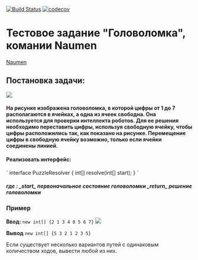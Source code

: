 [![Build Status](https://travis-ci.org/Daniil56/naumen.svg?branch=master)](https://travis-ci.org/Daniil56/naumen)
[![codecov](https://codecov.io/gh/Daniil56/naumen/branch/master/graph/badge.svg)](https://codecov.io/gh/Daniil56/naumen)
# Тестовое задание "Головоломка", комании Naumen
 <a href="https://www.naumen.ru"> Naumen</a>

 <p><h2>Постановка задачи: </h2></p> 
  
<img src="https://graphonline.ru/tmp/saved/wE/wEZJxniMdXFEprnp.png"></a>

<h4>На рисунке изображена головоломка, в которой цифры от 1 до 7 располагаются в ячейках, а одна из ячеек свободна. 
Она используется для проверки интеллекта роботов. Для ее решения необходимо переставить цифры, используя свободную
ячейку, чтобы цифры расположились так, как показано на рисунке. Перемещение цифры в свободную ячейку возможно, только
если ячейки соединены линией.</h4>

<h4>Реализовать интерфейс:</h4>
` interface PuzzleResolver {
 int[] resolve(int[] start);
 }
 `
<h5> где : _start_ первоначальное состояние головоломки
 _return_ решение головоломки</h5>
 
 
 <p><h3>Пример </h3></p>
 
**Ввод:** `new int[] {2 1 3 4 0 5 6 7}`
<img src="https://graphonline.ru/tmp/saved/tj/tjYbKRkjrbfOTeCX.png"></a>



**Вывод**
`new int[] {5 3 2 1 2 3 5}`

Если существует несколько вариантов путей с одинаковым количеством ходов, вывести любой из них.  




